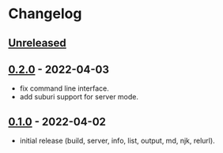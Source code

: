 
# Changelog

## [Unreleased]

## [0.2.0] - 2022-04-03

- fix command line interface.
- add suburi support for server mode.

## [0.1.0] - 2022-04-02

- initial release (build, server, info, list, output, md, njk, relurl).

[Unreleased]: https://github.com/ankys/homura_deno/compare/v0.2.0...HEAD
[0.2.0]: https://github.com/ankys/homura_deno/compare/v0.1.0...v0.2.0
[0.1.0]: https://github.com/ankys/homura_deno/releases/tag/v0.1.0
